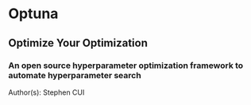 # Optuna
## Optimize Your Optimization
### An open source hyperparameter optimization framework to automate hyperparameter search
Author(s): Stephen CUI